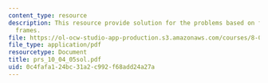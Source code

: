 ```yaml
---
content_type: resource
description: This resource provide solution for the problems based on forces and reference
  frames.
file: https://ol-ocw-studio-app-production.s3.amazonaws.com/courses/8-01l-physics-i-classical-mechanics-fall-2005/0c4fafa124bc31a2c992f68add24a27a_prs_10_04_05sol.pdf
file_type: application/pdf
resourcetype: Document
title: prs_10_04_05sol.pdf
uid: 0c4fafa1-24bc-31a2-c992-f68add24a27a
---
```


